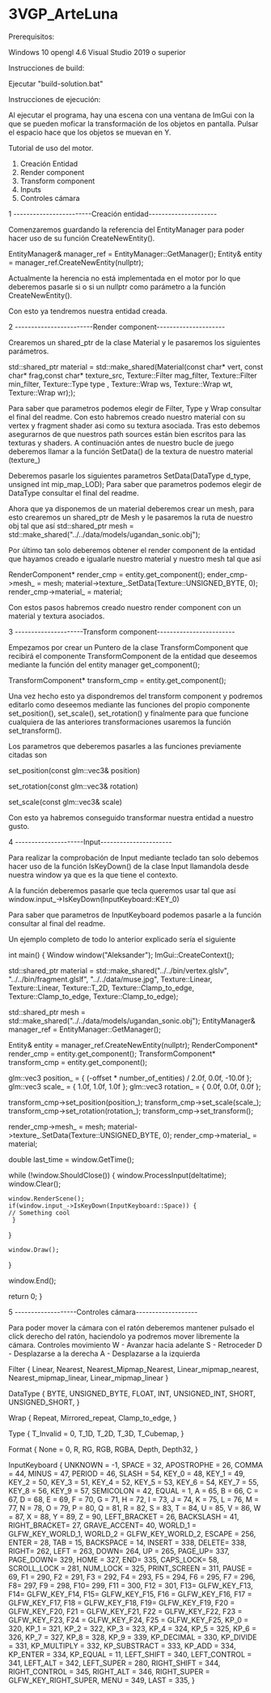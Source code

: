 # 3VGP_ArteLuna

Prerequisitos:

Windows 10
opengl 4.6
Visual Studio 2019 o superior


Instrucciones de build:

Ejecutar "build-solution.bat"


Instrucciones de ejecución:

Al ejecutar el programa, hay una escena con una ventana de ImGui con la que se pueden moficar la transformación de
los objetos en pantalla. 
Pulsar el espacio hace que los objetos se muevan en Y.


Tutorial de uso del motor.

1. Creación Entidad
2. Render component
3. Transform component
4. Inputs
5. Controles cámara

1 ------------------------Creación entidad---------------------

Comenzaremos guardando la referencia del EntityManager para poder hacer uso de su función CreateNewEntity().

EntityManager& manager_ref = EntityManager::GetManager();
Entity& entity = manager_ref.CreateNewEntity(nullptr);

 Actualmente la herencia no está implementada en el motor por lo que deberemos pasarle si o si un nullptr como parámetro a la función CreateNewEntity().

Con esto ya tendremos nuestra entidad creada.




2 ------------------------Render component---------------------

Crearemos un shared_ptr de la clase Material y le pasaremos los siguientes parámetros.

std::shared_ptr<Material> material = std::make_shared<Material>(Material(const char* vert, const char* frag,const char* texture_src, 
				     Texture::Filter mag_filter, Texture::Filter min_filter, Texture::Type type , Texture::Wrap ws, Texture::Wrap wt, Texture::Wrap wr););

Para saber que parametros podemos elegir de Filter, Type y Wrap consultar el final del readme.
Con esto habremos creado nuestro material con su vertex y fragment shader asi como su textura asociada.
Tras esto debemos asegurarnos de que nuestros path sources están bien escritos para las texturas y shaders.
A continuación antes de nuestro bucle de juego deberemos llamar a la función SetData() de la textura de nuestro material (texture_)

Deberemos pasarle los siguientes parametros
SetData(DataType d_type, unsigned int mip_map_LOD);
Para saber que parametros podemos elegir de DataType consultar el final del readme.

Ahora que ya disponemos de un material deberemos crear un mesh, para esto crearemos un shared_ptr de Mesh y le pasaremos la ruta de nuestro obj tal que así
std::shared_ptr<Mesh> mesh = std::make_shared<Mesh>("../../data/models/ugandan_sonic.obj");

Por último tan solo deberemos obtener el render component de la entidad que hayamos creado e igualarle nuestro material y nuestro mesh tal que así

RenderComponent* render_cmp =  entity.get_component<RenderComponent>();
ender_cmp->mesh_ = mesh;
material->texture_.SetData(Texture::UNSIGNED_BYTE, 0);
render_cmp->material_ = material;


Con estos pasos habremos creado nuestro render component con un material y textura asociados.




3 ---------------------Transform component------------------------

Empezamos por crear un Puntero de la clase TransformComponent que recibirá el componente TransformComponent de la entidad que deseemos mediante la función del entity manager
get_component<TransformComponent>();

TransformComponent* transform_cmp = entity.get_component<TransformComponent>();

Una vez hecho esto ya dispondremos del transform component y podremos editarlo como deseemos mediante las funciones del propio componente set_position(), set_scale(),
set_rotation() y finalmente para que funcione cualquiera de las anteriores transformaciones usaremos la función set_transform().

Los parametros que deberemos pasarles a las funciones previamente citadas son

set_position(const glm::vec3& position)

set_rotation(const glm::vec3& rotation)

set_scale(const glm::vec3& scale)

Con esto ya habremos conseguido transformar nuestra entidad a nuestro gusto.


4 ---------------------Input----------------------

Para realizar la comprobación de Input mediante teclado tan solo debemos hacer uso de la función IsKeyDown() de la clase Input llamandola desde nuestra window ya que es
la que tiene el contexto.

A la función deberemos pasarle que tecla queremos usar tal que así
window.input_->IsKeyDown(InputKeyboard::KEY_0)

Para saber que parametros de InputKeyboard podemos pasarle a la función consultar al final del readme.


Un ejemplo completo de todo lo anterior explicado sería el siguiente

int main() {
  Window window("Aleksander");
  ImGui::CreateContext();
  

  
  std::shared_ptr<Material> material = std::make_shared<Material>("../../bin/vertex.glslv",
   "../../bin/fragment.glslf", "../../data/muse.jpg", Texture::Linear, Texture::Linear, Texture::T_2D, Texture::Clamp_to_edge,
   Texture::Clamp_to_edge, Texture::Clamp_to_edge);

  std::shared_ptr<Mesh> mesh = std::make_shared<Mesh>("../../data/models/ugandan_sonic.obj");
  EntityManager& manager_ref = EntityManager::GetManager();
  

  Entity& entity = manager_ref.CreateNewEntity(nullptr);
  RenderComponent* render_cmp =  entity.get_component<RenderComponent>();
  TransformComponent* transform_cmp = entity.get_component<TransformComponent>();

  glm::vec3 position_ = { (-offset * number_of_entities) / 2.0f, 0.0f, -10.0f };
  glm::vec3 scale_ = { 1.0f, 1.0f, 1.0f };
  glm::vec3 rotation_ = { 0.0f, 0.0f, 0.0f };
  
  transform_cmp->set_position(position_);
  transform_cmp->set_scale(scale_);
  transform_cmp->set_rotation(rotation_);
  transform_cmp->set_transform();


  render_cmp->mesh_ = mesh;
  material->texture_.SetData(Texture::UNSIGNED_BYTE, 0);
  render_cmp->material_ = material;
  
  double last_time = window.GetTime();

 
  while (!window.ShouldClose()) {
    window.ProcessInput(deltatime);
    window.Clear();
	
    window.RenderScene();
    if(window.input_->IsKeyDown(InputKeyboard::Space)) {
	// Something cool
     }
  }
   
    window.Draw();
  }

  window.End();
  
  return 0;
}

5 -------------------Controles cámara-------------------

Para poder mover la cámara con el ratón deberemos mantener pulsado el click derecho del ratón, haciendolo ya podremos mover libremente la cámara.
Controles movimiento
  W - Avanzar hacia adelante
  S - Retroceder
  D - Desplazarse a la derecha
  A - Desplazarse a la izquierda

Filter {
    Linear,
    Nearest,
    Nearest_Mipmap_Nearest,
    Linear_mipmap_nearest,
    Nearest_mipmap_linear,
    Linear_mipmap_linear
}

DataType {
    BYTE,
    UNSIGNED_BYTE,
    FLOAT,
    INT,
    UNSIGNED_INT,
    SHORT,
    UNSIGNED_SHORT,
}

Wrap {
    Repeat,
    Mirrored_repeat,
    Clamp_to_edge,
}

Type {
    T_Invalid = 0,
    T_1D,
    T_2D,
    T_3D,
    T_Cubemap,
}

Format {
    None = 0,
    R,
    RG,
    RGB,
    RGBA,
    Depth,
    Depth32,
}


InputKeyboard
{
  UNKNOWN = -1,
  SPACE = 32,
  APOSTROPHE = 26,
  COMMA = 44,
  MINUS = 47,
  PERIOD = 46,
  SLASH = 54,
  KEY_0 = 48,
  KEY_1 = 49,
  KEY_2 = 50,
  KEY_3 = 51,
  KEY_4 = 52,
  KEY_5 = 53,
  KEY_6 = 54,
  KEY_7 = 55,
  KEY_8 = 56,
  KEY_9 = 57,
  SEMICOLON = 42,
  EQUAL = 1,
  A = 65,
  B = 66,
  C = 67,
  D = 68,
  E = 69,
  F = 70,
  G = 71,
  H = 72,
  I = 73,
  J = 74,
  K = 75,
  L = 76,
  M = 77,
  N = 78,
  O = 79,
  P = 80,
  Q = 81,
  R = 82,
  S = 83,
  T = 84,
  U = 85,
  V = 86,
  W = 87,
  X = 88,
  Y = 89,
  Z = 90,
  LEFT_BRACKET = 26,
  BACKSLASH = 41,
  RIGHT_BRACKET= 27,
  GRAVE_ACCENT= 40,
  WORLD_1 = GLFW_KEY_WORLD_1,
  WORLD_2 = GLFW_KEY_WORLD_2,
  ESCAPE = 256,
  ENTER = 28,
  TAB = 15,
  BACKSPACE = 14,
  INSERT = 338,
  DELETE= 338,
  RIGHT= 262,
  LEFT = 263,
  DOWN= 264,
  UP = 265,
  PAGE_UP= 337,
  PAGE_DOWN= 329,
  HOME = 327,
  END= 335,
  CAPS_LOCK= 58,
  SCROLL_LOCK = 281,
  NUM_LOCK = 325,
  PRINT_SCREEN = 311,
  PAUSE = 69,
  F1 = 290,
  F2 = 291,
  F3 = 292,
  F4 = 293,
  F5 = 294,
  F6 = 295,
  F7 = 296,
  F8= 297,
  F9 = 298,
  F10= 299,
  F11 = 300,
  F12 = 301,
  F13= GLFW_KEY_F13,
  F14= GLFW_KEY_F14,
  F15= GLFW_KEY_F15,
  F16 = GLFW_KEY_F16,
  F17 = GLFW_KEY_F17,
  F18 = GLFW_KEY_F18,
  F19= GLFW_KEY_F19,
  F20 = GLFW_KEY_F20,
  F21 = GLFW_KEY_F21,
  F22 = GLFW_KEY_F22,
  F23 = GLFW_KEY_F23,
  F24 = GLFW_KEY_F24,
  F25 = GLFW_KEY_F25,
  KP_0 = 320,
  KP_1 = 321,
  KP_2 = 322,
  KP_3 = 323,
  KP_4 = 324,
  KP_5 = 325,
  KP_6 = 326,
  KP_7 = 327,
  KP_8 = 328,
  KP_9 = 339,
  KP_DECIMAL = 330,
  KP_DIVIDE = 331,
  KP_MULTIPLY = 332,
  KP_SUBSTRACT = 333,
  KP_ADD = 334,
  KP_ENTER = 334,
  KP_EQUAL = 11,
  LEFT_SHIFT = 340,
  LEFT_CONTROL = 341,
  LEFT_ALT = 342,
  LEFT_SUPER = 280,
  RIGHT_SHIFT = 344,
  RIGHT_CONTROL = 345,
  RIGHT_ALT = 346,
  RIGHT_SUPER = GLFW_KEY_RIGHT_SUPER,
  MENU = 349,
  LAST = 335,
}